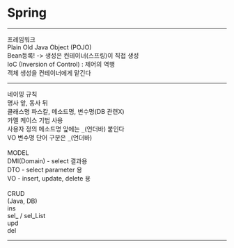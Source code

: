 # Spring

-----------------------------------------------------------------
프레임워크<br>
Plain Old Java Object (POJO)<br>
Bean등록! -> 생성은 컨테이너(스프링)이 직접 생성<br>
IoC (Inversion of Control) : 제어의 역행<br>
객체 생성을 컨테이너에게 맡긴다<br>

---------------------------------------------------------------
네이밍 규칙<br>
명사 앞, 동사 뒤<br>
클래스명 파스칼, 메소드명, 변수명(DB 관련X)<br>
카멜 케이스 기법 사용<br>
사용자 정의 메소드명 앞에는 `_`(언더바) 붙인다<br>
VO 변수명 단어 구분은 `_`(언더바) <br><br>
MODEL<br>
DMI(Domain) - select 결과용<br>
DTO - select parameter 용<br>
VO - insert, update, delete 용 <br>
<br>
CRUD<br>
(Java, DB)<br>
ins<br>
sel_ / sel_List<br>
upd<br>
del<br>

-------------------------------------------------------------------
